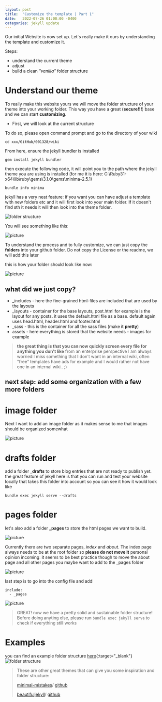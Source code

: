 ```yaml
---
layout: post
title:  "Customize the template | Part 1"
date:   2022-07-26 01:00:00 -0400
categories: jekyll update
---
```


Our initial Website is now set up. 
Let's really make it ours by understanding the template and customize it.

Steps:
* understand the current theme
* adjust
* build a clean *"vanilla"* folder structure

# Understand our theme

To really make this website yours we will move the folder structure of your theme into your working folder.
This way you have a great (**secure!!!**) base and we can start **customizing**.

* First, we will look at the current structure

To do so, please open command prompt and go to the directory of your wiki

```
cd xxx/GitHub/001328/wiki
```

From here, ensure the jekyll bundler is installed
```
gem install jekyll bundler
```

then execute the following code, it will point you to the path where the jekyll theme you are using is installed
(for me it is here: C:\Ruby31-x64\lib\ruby\gems\3.1.0\gems\minima-2.5.1)

```
bundle info minima
```

jekyll has a very neat feature: if you want you can have adjust a template with new folders etc and it will first look into your main folder.
If it doesn't find sth it needs it will then look into the theme folder.

![folder structure](/assets/images/website_folder1.png)

You will see something like this:

![picture](/assets/images/website_folder2.png)

To understand the process and to fully customize, we can just copy the **folders** into your github folder.
Do not copy the License or the readme, we will add this later

this is how your folder should look like now:

![picture](/assets/images/website_folder3.png)

## what did we just copy?

* _includes - here the fine-grained html-files are included that are used by the layouts
* _layouts - container for the base layouts, post.html for example is the layout for any posts. it uses the default.html file as a base. default again uses head.html, header.html and footer.html
* _sass - this is the container for all the sass files (make it **pretty**)
* assets - here everything is stored that the website needs - images for example


> **the great thing is that you can now quickly screen every file for anything you don't like**
> from an enterprise perspective I am always worried I miss something that I don't want in an internal wiki, often "free" templates have ads for example and I would rather not have one in an internal wiki.. ;)

## next step: add some organization with a few more folders

# image folder

Next I want to add an image folder as it makes sense to me that images should be organized somewhat

![picture](/assets/images/website_folder4.png)


# drafts folder

add a folder **_drafts** to store blog entries that are not ready to publish yet.
the great feature of jekyll here is that you can run and test your website locally that takes this folder into account so you can see it how it would look like

```
bundle exec jekyll serve --drafts
```



# pages folder

let's also add a folder **_pages** to store the html pages we want to build. 

![picture](/assets/images/website_folder5.png)

Currently there are two separate pages, *index* and *about*. The index page always needs to be at the root folder so **please do not move it**
personal opinion incoming: it seems to be best practice though to move the about page and all other pages you maybe want to add to the _pages folder

![picture](/assets/images/website_folder6.png)

last step is to go into the config file and add

```
include:
  - _pages
```

![picture](/assets/images/website_folder7.png)

> GREAT! now we have a pretty solid and sustainable folder structure!
> Before doing anyting else, please run ```bundle exec jekyll serve``` to check if everything still works


# Examples

you can find an example folder structure [here](https://jekyllrb.com/docs/structure/){:target="_blank"}
![folder structure](/assets/images/website_folder10.png)

> These are other great themes that can give you some inspiration and folder structure:
> 
> [minimal-mistakes](https://mmistakes.github.io/minimal-mistakes/docs/quick-start-guide/)/
> [github](https://github.com/mmistakes/minimal-mistakes)
> 
> [beautifuljekyll](https://beautifuljekyll.com/)/
> [github](https://github.com/daattali/beautiful-jekyll)
